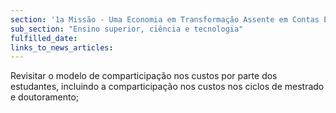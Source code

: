```yaml
---
section: '1a Missão - Uma Economia em Transformação Assente em Contas Equilibradas'
sub_section: "Ensino superior, ciência e tecnologia"
fulfilled_date:
links_to_news_articles:
---
```


Revisitar o modelo de comparticipação nos custos por parte dos estudantes, incluindo a comparticipação nos custos nos ciclos de mestrado e doutoramento;
